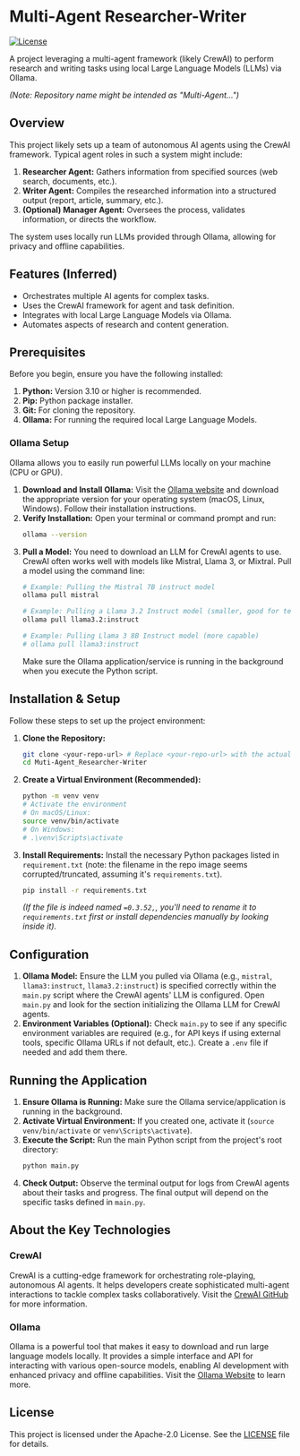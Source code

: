 # Multi-Agent Researcher-Writer

[![License](https://img.shields.io/badge/License-Apache_2.0-blue.svg)](https://opensource.org/licenses/Apache-2.0)

A project leveraging a multi-agent framework (likely CrewAI) to perform research and writing tasks using local Large Language Models (LLMs) via Ollama.

*(Note: Repository name might be intended as "Multi-Agent...")*

## Overview

This project likely sets up a team of autonomous AI agents using the CrewAI framework. Typical agent roles in such a system might include:

1.  **Researcher Agent:** Gathers information from specified sources (web search, documents, etc.).
2.  **Writer Agent:** Compiles the researched information into a structured output (report, article, summary, etc.).
3.  **(Optional) Manager Agent:** Oversees the process, validates information, or directs the workflow.

The system uses locally run LLMs provided through Ollama, allowing for privacy and offline capabilities.

## Features (Inferred)

*   Orchestrates multiple AI agents for complex tasks.
*   Uses the CrewAI framework for agent and task definition.
*   Integrates with local Large Language Models via Ollama.
*   Automates aspects of research and content generation.

## Prerequisites

Before you begin, ensure you have the following installed:

1.  **Python:** Version 3.10 or higher is recommended.
2.  **Pip:** Python package installer.
3.  **Git:** For cloning the repository.
4.  **Ollama:** For running the required local Large Language Models.

### Ollama Setup

Ollama allows you to easily run powerful LLMs locally on your machine (CPU or GPU).

1.  **Download and Install Ollama:** Visit the [Ollama website](https://ollama.ai/) and download the appropriate version for your operating system (macOS, Linux, Windows). Follow their installation instructions.
2.  **Verify Installation:** Open your terminal or command prompt and run:
    ```bash
    ollama --version
    ```
3.  **Pull a Model:** You need to download an LLM for CrewAI agents to use. CrewAI often works well with models like Mistral, Llama 3, or Mixtral. Pull a model using the command line:
    ```bash
    # Example: Pulling the Mistral 7B instruct model
    ollama pull mistral

    # Example: Pulling a Llama 3.2 Instruct model (smaller, good for testing)
    ollama pull llama3.2:instruct

    # Example: Pulling Llama 3 8B Instruct model (more capable)
    # ollama pull llama3:instruct
    ```
    Make sure the Ollama application/service is running in the background when you execute the Python script.

## Installation & Setup

Follow these steps to set up the project environment:

1.  **Clone the Repository:**
    ```bash
    git clone <your-repo-url> # Replace <your-repo-url> with the actual URL
    cd Muti-Agent_Researcher-Writer
    ```

2.  **Create a Virtual Environment (Recommended):**
    ```bash
    python -m venv venv
    # Activate the environment
    # On macOS/Linux:
    source venv/bin/activate
    # On Windows:
    # .\venv\Scripts\activate
    ```

3.  **Install Requirements:** Install the necessary Python packages listed in `requirement.txt` (note: the filename in the repo image seems corrupted/truncated, assuming it's `requirements.txt`).
    ```bash
    pip install -r requirements.txt
    ```
    *(If the file is indeed named `=0.3.52,`, you'll need to rename it to `requirements.txt` first or install dependencies manually by looking inside it).*

## Configuration

1.  **Ollama Model:** Ensure the LLM you pulled via Ollama (e.g., `mistral`, `llama3:instruct`, `llama3.2:instruct`) is specified correctly within the `main.py` script where the CrewAI agents' LLM is configured. Open `main.py` and look for the section initializing the Ollama LLM for CrewAI agents.
2.  **Environment Variables (Optional):** Check `main.py` to see if any specific environment variables are required (e.g., for API keys if using external tools, specific Ollama URLs if not default, etc.). Create a `.env` file if needed and add them there.

## Running the Application

1.  **Ensure Ollama is Running:** Make sure the Ollama service/application is running in the background.
2.  **Activate Virtual Environment:** If you created one, activate it (`source venv/bin/activate` or `venv\Scripts\activate`).
3.  **Execute the Script:** Run the main Python script from the project's root directory:
    ```bash
    python main.py
    ```
4.  **Check Output:** Observe the terminal output for logs from CrewAI agents about their tasks and progress. The final output will depend on the specific tasks defined in `main.py`.

## About the Key Technologies

### CrewAI
CrewAI is a cutting-edge framework for orchestrating role-playing, autonomous AI agents. It helps developers create sophisticated multi-agent interactions to tackle complex tasks collaboratively. Visit the [CrewAI GitHub](https://github.com/joaomdmoura/crewAI) for more information.

### Ollama
Ollama is a powerful tool that makes it easy to download and run large language models locally. It provides a simple interface and API for interacting with various open-source models, enabling AI development with enhanced privacy and offline capabilities. Visit the [Ollama Website](https://ollama.ai/) to learn more.

## License

This project is licensed under the Apache-2.0 License. See the [LICENSE](LICENSE) file for details.
